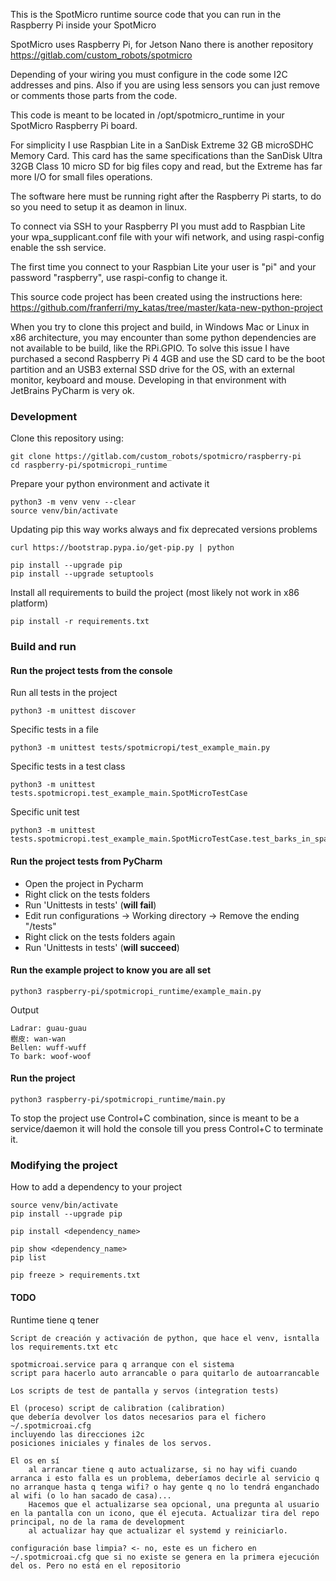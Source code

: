 This is the SpotMicro runtime source code that you can run in the Raspberry Pi inside your SpotMicro

SpotMicro uses Raspberry Pi, for Jetson Nano there is another repository https://gitlab.com/custom_robots/spotmicro

Depending of your wiring you must configure in the code some I2C addresses and pins. Also if you are using less sensors you can just remove or comments those parts from the code.

This code is meant to be located in /opt/spotmicro_runtime in your SpotMicro Raspberry Pi board.

For simplicity I use Raspbian Lite in a SanDisk Extreme 32 GB microSDHC Memory Card. This card has the same specifications than the SanDisk Ultra 32GB Class 10 micro SD for big files copy and read, but the Extreme has far more I/O for small files operations.

The software here must be running right after the Raspberry Pi starts, to do so you need to setup it as deamon in linux.

To connect via SSH to your Raspberry PI you must add to Raspbian Lite your wpa_supplicant.conf file with your wifi network, and using raspi-config enable the ssh service.

The first time you connect to your Raspbian Lite your user is "pi" and your password "raspberry", use raspi-config to change it.

This source code project has been created using the instructions here: https://github.com/franferri/my_katas/tree/master/kata-new-python-project

When you try to clone this project and build, in Windows Mac or Linux in x86 architecture, you may encounter than some python dependencies are not available to be build, like the RPi.GPIO. To solve this issue I have purchased a second Raspberry Pi 4 4GB and use the SD card to be the boot partition and an USB3 external SSD drive for the OS, with an external monitor, keyboard and mouse. Developing in that environment with JetBrains PyCharm is very ok.

### Development

Clone this repository using:

    git clone https://gitlab.com/custom_robots/spotmicro/raspberry-pi
    cd raspberry-pi/spotmicropi_runtime

Prepare your python environment and activate it
    
    python3 -m venv venv --clear
    source venv/bin/activate
    
Updating pip this way works always and fix deprecated versions problems
 
    curl https://bootstrap.pypa.io/get-pip.py | python

    pip install --upgrade pip
    pip install --upgrade setuptools
    
Install all requirements to build the project (most likely not work in x86 platform)

    pip install -r requirements.txt

### Build and run

#### Run the project tests from the console

Run all tests in the project

    python3 -m unittest discover

Specific tests in a file

    python3 -m unittest tests/spotmicropi/test_example_main.py

Specific tests in a test class

    python3 -m unittest tests.spotmicropi.test_example_main.SpotMicroTestCase

Specific unit test

    python3 -m unittest tests.spotmicropi.test_example_main.SpotMicroTestCase.test_barks_in_spanish

#### Run the project tests from PyCharm

* Open the project in Pycharm
* Right click on the tests folders
* Run 'Unittests in tests' (**will fail**)
* Edit run configurations -> Working directory -> Remove the ending "/tests"
* Right click on the tests folders again
* Run 'Unittests in tests' (**will succeed**)

#### Run the example project to know you are all set

    python3 raspberry-pi/spotmicropi_runtime/example_main.py

Output

    Ladrar: guau-guau
    樹皮: wan-wan
    Bellen: wuff-wuff
    To bark: woof-woof

#### Run the project

    python3 raspberry-pi/spotmicropi_runtime/main.py
    
To stop the project use Control+C combination, since is meant to be a service/daemon it will hold the console till you press Control+C to terminate it.

### Modifying the project

How to add a dependency to your project

    source venv/bin/activate
    pip install --upgrade pip
    
    pip install <dependency_name>
    
    pip show <dependency_name>
    pip list
    
    pip freeze > requirements.txt







#### TODO



Runtime tiene q tener

    Script de creación y activación de python, que hace el venv, isntalla los requirements.txt etc

    spotmicroai.service para q arranque con el sistema
    script para hacerlo auto arrancable o para quitarlo de autoarrancable

    Los scripts de test de pantalla y servos (integration tests)

    El (proceso) script de calibration (calibration)
    que debería devolver los datos necesarios para el fichero ~/.spotmicroai.cfg
    incluyendo las direcciones i2c
    posiciones iniciales y finales de los servos.

    El os en sí
        al arrancar tiene q auto actualizarse, si no hay wifi cuando arranca i esto falla es un problema, deberíamos decirle al servicio q no arranque hasta q tenga wifi? o hay gente q no lo tendrá enganchado al wifi (o lo han sacado de casa)... 
        Hacemos que el actualizarse sea opcional, una pregunta al usuario en la pantalla con un icono, que él ejecuta. Actualizar tira del repo principal, no de la rama de development
        al actualizar hay que actualizar el systemd y reiniciarlo.

    configuración base limpia? <- no, este es un fichero en ~/.spotmicroai.cfg que si no existe se genera en la primera ejecución del os. Pero no está en el repositorio